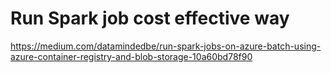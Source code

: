 
# Run Spark job cost effective way

https://medium.com/datamindedbe/run-spark-jobs-on-azure-batch-using-azure-container-registry-and-blob-storage-10a60bd78f90

